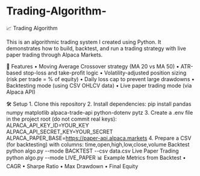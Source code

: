 # Trading-Algorithm-
📈 Trading Algorithm

This is an algorithmic trading system I created using Python.
It demonstrates how to build, backtest, and run a trading strategy with live paper trading through Alpaca Markets.


🚀 Features
	•	Moving Average Crossover strategy (MA 20 vs MA 50)
	•	ATR-based stop-loss and take-profit logic
	•	Volatility-adjusted position sizing (risk per trade = % of equity)
	•	Daily loss cap to prevent large drawdowns
	•	Backtesting mode (using CSV OHLCV data)
	•	Live paper trading mode (via Alpaca API)

🛠️ Setup
	1.	Clone this repository
	2.	Install dependencies:
 pip install pandas numpy matplotlib alpaca-trade-api python-dotenv pytz
  3.	Create a .env file in the project root (do not commit real keys):
  ALPACA_API_KEY_ID=YOUR_KEY
  ALPACA_API_SECRET_KEY=YOUR_SECRET
  ALPACA_PAPER_BASE=https://paper-api.alpaca.markets
  4.	Prepare a CSV (for backtesting) with columns:
  time,open,high,low,close,volume
  Backtest
  python algo.py --mode BACKTEST --csv data.csv
  Live Paper Trading
  python algo.py --mode LIVE_PAPER
  📊 Example Metrics from Backtest
	•	CAGR
	•	Sharpe Ratio
	•	Max Drawdown
	•	Final Equity
